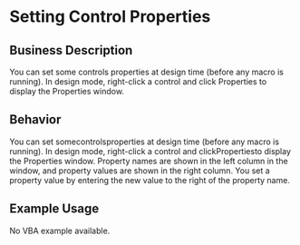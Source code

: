 # Setting Control Properties

## Business Description
You can set some controls properties at design time (before any macro is running). In design mode, right-click a control and click Properties to display the Properties window.

## Behavior
You can set somecontrolsproperties at design time (before any macro is running). In design mode, right-click a control and clickPropertiesto display the Properties window. Property names are shown in the left column in the window, and property values are shown in the right column. You set a property value by entering the new value to the right of the property name.

## Example Usage
No VBA example available.